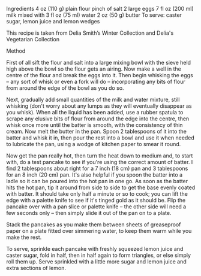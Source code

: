 Ingredients
 4 oz (110 g) plain flour
 pinch of salt
 2 large eggs
 7 fl oz (200 ml) milk mixed with 3 fl oz (75 ml) water
 2 oz (50 g) butter
To serve:
 caster sugar, lemon juice and lemon wedges


 This recipe is taken from Delia Smith’s Winter Collection and Delia's Vegetarian Collection

 Method

 First of all sift the flour and salt into a large mixing bowl with the sieve held high above the bowl so the flour gets an airing. Now make a well in the centre of the flour and break the eggs into it. Then begin whisking the eggs – any sort of whisk or even a fork will do – incorporating any bits of flour from around the edge of the bowl as you do so.

 Next, gradually add small quantities of the milk and water mixture, still whisking (don't worry about any lumps as they will eventually disappear as you whisk). When all the liquid has been added, use a rubber spatula to scrape any elusive bits of flour from around the edge into the centre, then whisk once more until the batter is smooth, with the consistency of thin cream. Now melt the butter in the pan. Spoon 2 tablespoons of it into the batter and whisk it in, then pour the rest into a bowl and use it when needed to lubricate the pan, using a wodge of kitchen paper to smear it round.

 Now get the pan really hot, then turn the heat down to medium and, to start with, do a test pancake to see if you're using the correct amount of batter. I find 2 tablespoons about right for a 7 inch (18 cm) pan and 3 tablespoons for an 8 inch (20 cm) pan. It's also helpful if you spoon the batter into a ladle so it can be poured into the hot pan in one go. As soon as the batter hits the hot pan, tip it around from side to side to get the base evenly coated with batter. It should take only half a minute or so to cook; you can lift the edge with a palette knife to see if it's tinged gold as it should be. Flip the pancake over with a pan slice or palette knife – the other side will need a few seconds only – then simply slide it out of the pan on to a plate.

 Stack the pancakes as you make them between sheets of greaseproof paper on a plate fitted over simmering water, to keep them warm while you make the rest.

 To serve, sprinkle each pancake with freshly squeezed lemon juice and caster sugar, fold in half, then in half again to form triangles, or else simply roll them up. Serve sprinkled with a little more sugar and lemon juice and extra sections of lemon.